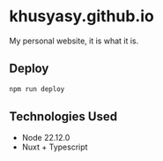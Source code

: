 # khusyasy.github.io

My personal website, it is what it is.

## Deploy

```bash
npm run deploy
```

## Technologies Used
- Node 22.12.0
- Nuxt + Typescript
